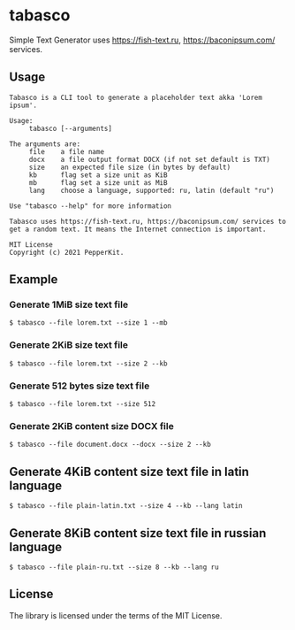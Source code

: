 # tabasco
Simple Text Generator uses https://fish-text.ru, https://baconipsum.com/ services.

## Usage

```
Tabasco is a CLI tool to generate a placeholder text akka 'Lorem ipsum'.

Usage:
	 tabasco [--arguments]

The arguments are:
	 file 	 a file name
	 docx 	 a file output format DOCX (if not set default is TXT)
	 size 	 an expected file size (in bytes by default)
	 kb 	 flag set a size unit as KiB
	 mb 	 flag set a size unit as MiB
	 lang 	 choose a language, supported: ru, latin (default "ru")

Use "tabasco --help" for more information

Tabasco uses https://fish-text.ru, https://baconipsum.com/ services to get a random text. It means the Internet connection is important.

MIT License
Copyright (c) 2021 PepperKit.
```

## Example

### Generate **1MiB** size **text** file

```
$ tabasco --file lorem.txt --size 1 --mb
```

### Generate **2KiB** size **text** file

```
$ tabasco --file lorem.txt --size 2 --kb
```

### Generate **512** bytes size **text** file

```
$ tabasco --file lorem.txt --size 512
```

### Generate **2KiB** content size **DOCX** file

```
$ tabasco --file document.docx --docx --size 2 --kb
```

## Generate **4KiB** content size **text** file in **latin** language

```
$ tabasco --file plain-latin.txt --size 4 --kb --lang latin
```

## Generate **8KiB** content size **text** file in **russian** language

```
$ tabasco --file plain-ru.txt --size 8 --kb --lang ru
```

## License

The library is licensed under the terms of the MIT License.

